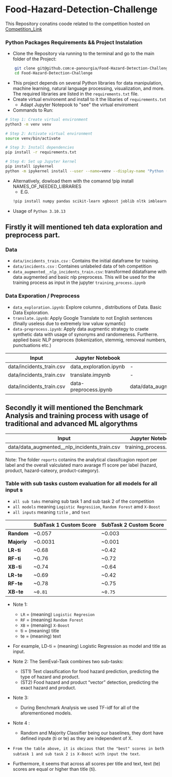 # Food-Hazard-Detection-Challenge

This Repository conatins coode related to the competition hosted on [Competition_Link](https://food-hazard-detection-semeval-2025.github.io/)

### Python Packages Requirements && Project Instalation 
- Clone the Repository via running to the terminal and go to the main folder of the Project: 
```bash 
    git clone git@github.com:e-panourgia/Food-Hazard-Detection-Challenge.git
    cd Food-Hazard-Detection-Challenge
```
- This project depends on several Python libraries for data manipulation, machine learning, natural language processing, visualization, and more. The required libraries are listed in the `requirements.txt` file.
- Create virtual environemt and install to it the libaries of `requirements.txt`
    - Adapt Jupyter Notepook to "see" the virtual enviroment
- Commands to Run:
```bash
# Step 1: Create virtual environment
python3 -m venv venv

# Step 2: Activate virtual environment
source venv/bin/activate

# Step 3: Install dependencies
pip install -r requirements.txt

# Step 4: Set up Jupyter kernel
pip install ipykernel
python -m ipykernel install --user --name=venv --display-name "Python (venv)"
``` 
- Alternatively, dowload them with the comannd !pip install NAMES_OF_NEEDED_LIBRARIES 
    - E.G. 
    ```bash 
    !pip install numpy pandas scikit-learn xgboost joblib nltk imblearn deep-translator langid matplotlib seaborn
    ```
- Usage of `Python 3.10.13` 

## Firstly it will mentioned teh data exploration and preprocess part.

### Data
- `data/incidents_train.csv` : Contains the initial dataframe for training. 
- `data/incidents.csv` : Containes unlabeled data of teh competition 
- `data_augmented__nlp_incidents_train.csv`: transformed ddataframe with data augmented and basic nlp preprocess. This will be used for the training process as input in the jupyter  `training_process.ipynb`

### Data Exporation / Preprocess 
- `data_exploration.ipynb`: Explore columns , distributions of Data. Basic Data Exploration. 
- `translate.ipynb`: Apply Google Translate to not English sentences (finally useless due to extremely low valuw symantic)
- `data-preprocess.ipynb`: Apply data augmentic strategy to craete synthetic data with usage of synonyms and randomeness. Furtherre. applied basic NLP preproces (tokenization, stemmig, removeal numbers, punctuations etc.)

| Input       | Jupyter Notebook      | Output     |
|----------------|----------------|----------------|
| data/incidents_train.csv | data_exploration.ipynb | - |
| data/incidents_train.csv |translate.impynb| - |
| data/incidents_train.csv | data-preprocess.ipynb| data/data_augmented__nlp_incidents_train.csv |

## Secondly it will mentioned the Benchmark Analysis and training process with usage of traditional and advanced ML algorythms

| Input       | Jupyter Notebook      | Output     |
|----------------|----------------|----------------|
| data/data_augmented__nlp_incidents_train.csv  | training_process.ipynb | reports/ |

Note: The folder `reports` cotanins the analytical classifcagion report per label and the overall valculated maro avarage f1 score per label (hazard, product, hazard-cateory, product-category).

### Table with sub tasks custom evaluation for all models for all input s 
- `all sub taks` menaing sub task 1 and sub task 2 of the competition 
- `all models` meaning `Logistic Regresiion`, `Random Forest` amd `X-Boost`
- `all inputs` meaning `title` , and `text`


|       | **SubTask 1 Custom Score**    | **SubTask 2 Custom Score**     |
|---------------|---------------|---------------|
| **Random** | ~0.057| ~0.003 |
| **Majoriy** | ~0.0031 | ~0.001 |
| **LR-ti** | ~0.68 | ~0.42 |
| **RF-ti** | ~0.76 | ~0.72 |
| **XB-ti** | ~0.74 | ~0.64 |
| **LR-te** | ~0.69 | ~0.42 |
| **RF-te** | ~0.78 | ~0.75 |
| **XB-te** | ~`0.81`| ~`0.75` |

- Note 1: 
    - `LR` = (meaning) `Logistic Regresion`
    - `RF` = (meaning) `Random Forest`
    - `XB` = (menaing) `X-Boost`
    - ti = (meaning) title
    - te = (meaning) text 

- For example, LD-ti = (meaning) Logistic Regression as model and title as input.  

- Note 2: The SemEval-Task combines two sub-tasks:
    - (ST1) Text classification for food hazard prediction, predicting the type of hazard and product.
    - (ST2) Food hazard and product “vector” detection, predicting the exact hazard and product.

- Note 3: 
    - During Benchmark Analysis we used TF-idf for all of the aforementioned models.

- Note 4 : 
    - Random and Majority Classifier being our baselines, they dont have defined inpute (ti or te) as they are independent of X.

- `From the table above, it is obcious that the "best" scores in both subtask 1 and sub task 2 is X-Boost with input the text`.
- Furthermore, it seems that across all scores per title and text, text (te) scores are equal or higher than title (ti).